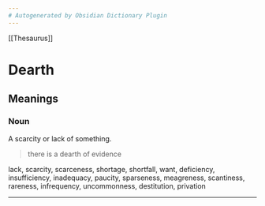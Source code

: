 ```yaml
---
# Autogenerated by Obsidian Dictionary Plugin
---
```

[[Thesaurus]]

# Dearth

## Meanings

### Noun

A scarcity or lack of something.

> there is a dearth of evidence

lack, scarcity, scarceness, shortage, shortfall, want, deficiency, insufficiency, inadequacy, paucity, sparseness, meagreness, scantiness, rareness, infrequency, uncommonness, destitution, privation



----